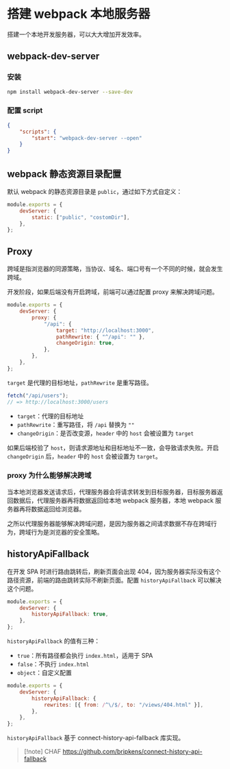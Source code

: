 # 搭建 webpack 本地服务器

搭建一个本地开发服务器，可以大大增加开发效率。

## webpack-dev-server

### 安装

```bash
npm install webpack-dev-server --save-dev
```

### 配置 script

```json
{
    "scripts": {
        "start": "webpack-dev-server --open"
    }
}
```

## webpack 静态资源目录配置

默认 webpack 的静态资源目录是 `public`，通过如下方式自定义：

```javascript
module.exports = {
    devServer: {
        static: ["public", "costomDir"],
    },
};
```

## Proxy

跨域是指浏览器的同源策略，当协议、域名、端口号有一个不同的时候，就会发生跨域。

开发阶段，如果后端没有开启跨域，前端可以通过配置 proxy 来解决跨域问题。

```javascript
module.exports = {
    devServer: {
        proxy: {
            "/api": {
                target: "http://localhost:3000",
                pathRewrite: { "^/api": "" },
                changeOrigin: true,
            },
        },
    },
};
```

`target` 是代理的目标地址，`pathRewrite` 是重写路径。

```javascript
fetch("/api/users");
// => http://localhost:3000/users
```

-   `target`：代理的目标地址
-   `pathRewrite`：重写路径，将 `/api` 替换为 `""`
-   `changeOrigin`：是否改变源，`header` 中的 `host` 会被设置为 `target`

如果后端校验了 `host`，则请求源地址和目标地址不一致，会导致请求失败。开启 `changeOrigin` 后，`header` 中的 `host` 会被设置为 `target`。

### proxy 为什么能够解决跨域

当本地浏览器发送请求后，代理服务器会将请求转发到目标服务器，目标服务器返回数据后，代理服务器再将数据返回给本地 webpack 服务器，本地 webpack 服务器再将数据返回给浏览器。

之所以代理服务器能够解决跨域问题，是因为服务器之间请求数据不存在跨域行为，跨域行为是浏览器的安全策略。

## historyApiFallback

在开发 SPA 时进行路由跳转后，刷新页面会出现 404，因为服务器实际没有这个路径资源，前端的路由跳转实际不刷新页面。配置 `historyApiFallback` 可以解决这个问题。

```javascript
module.exports = {
    devServer: {
        historyApiFallback: true,
    },
};
```

`historyApiFallback` 的值有三种：

-   `true`：所有路径都会执行 `index.html`，适用于 SPA
-   `false`：不执行 `index.html`
-   `object`：自定义配置

```javascript
module.exports = {
    devServer: {
        historyApiFallback: {
            rewrites: [{ from: /^\/$/, to: "/views/404.html" }],
        },
    },
};
```

`historyApiFallback` 基于 connect-history-api-fallback 库实现。

> [!note] CHAF
> https://github.com/bripkens/connect-history-api-fallback
